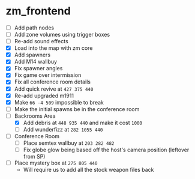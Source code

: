 # zm_frontend
- [ ] Add path nodes
- [ ] Add zone volumes using trigger boxes
- [ ] Re-add sound effects
- [x] Load into the map with zm core
- [x] Add spawners
- [x] Add M14 wallbuy
- [x] Fix spawner angles
- [x] Fix game over intermission
- [x] Fix all conference room details
- [x] Add quick revive at `427 375 440`
- [x] Re-add upgraded m1911
- [x] Make `66 -4 509` impossible to break
- [ ] Make the initial spawns be in the conference room
- [ ] Backrooms Area
  - [x] Add debris at `448 935 440` and make it cost `1000`
  - [ ] Add wunderfizz at `282 1055 440`
- [ ] Conference Room
  - [ ] Place semtex wallbuy at `203 282 482`
  - [ ] Fix globe glow being based off the host's camera position (leftover from SP)
- [ ] Place mystery box at `275 805 440`
  - Will require us to add all the stock weapon files back